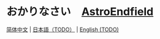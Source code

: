 # おかりなさい　[AstroEndfield](https://astro.endfield.tech/)

  [简体中文](./README.md)
| [日本語（TODO）](./README.ja.md)
| [English (TODO)](./README.en.md)